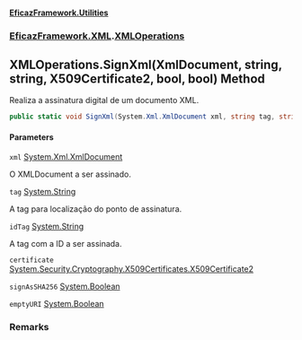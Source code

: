 #### [EficazFramework.Utilities](EficazFrameworkUtilities.md 'EficazFramework Utilities')
### [EficazFramework.XML](EficazFrameworkUtilities.md#EficazFramework.XML 'EficazFramework.XML').[XMLOperations](EficazFramework.XML/XMLOperations.md 'EficazFramework.XML.XMLOperations')

## XMLOperations.SignXml(XmlDocument, string, string, X509Certificate2, bool, bool) Method

Realiza a assinatura digital de um documento XML.

```csharp
public static void SignXml(System.Xml.XmlDocument xml, string tag, string idTag, System.Security.Cryptography.X509Certificates.X509Certificate2 certificate, bool signAsSHA256=false, bool emptyURI=false);
```
#### Parameters

<a name='EficazFramework.XML.XMLOperations.SignXml(System.Xml.XmlDocument,string,string,System.Security.Cryptography.X509Certificates.X509Certificate2,bool,bool).xml'></a>

`xml` [System.Xml.XmlDocument](https://docs.microsoft.com/en-us/dotnet/api/System.Xml.XmlDocument 'System.Xml.XmlDocument')

O XMLDocument a ser assinado.

<a name='EficazFramework.XML.XMLOperations.SignXml(System.Xml.XmlDocument,string,string,System.Security.Cryptography.X509Certificates.X509Certificate2,bool,bool).tag'></a>

`tag` [System.String](https://docs.microsoft.com/en-us/dotnet/api/System.String 'System.String')

A tag para localização do ponto de assinatura.

<a name='EficazFramework.XML.XMLOperations.SignXml(System.Xml.XmlDocument,string,string,System.Security.Cryptography.X509Certificates.X509Certificate2,bool,bool).idTag'></a>

`idTag` [System.String](https://docs.microsoft.com/en-us/dotnet/api/System.String 'System.String')

A tag com a ID a ser assinada.

<a name='EficazFramework.XML.XMLOperations.SignXml(System.Xml.XmlDocument,string,string,System.Security.Cryptography.X509Certificates.X509Certificate2,bool,bool).certificate'></a>

`certificate` [System.Security.Cryptography.X509Certificates.X509Certificate2](https://docs.microsoft.com/en-us/dotnet/api/System.Security.Cryptography.X509Certificates.X509Certificate2 'System.Security.Cryptography.X509Certificates.X509Certificate2')

<a name='EficazFramework.XML.XMLOperations.SignXml(System.Xml.XmlDocument,string,string,System.Security.Cryptography.X509Certificates.X509Certificate2,bool,bool).signAsSHA256'></a>

`signAsSHA256` [System.Boolean](https://docs.microsoft.com/en-us/dotnet/api/System.Boolean 'System.Boolean')

<a name='EficazFramework.XML.XMLOperations.SignXml(System.Xml.XmlDocument,string,string,System.Security.Cryptography.X509Certificates.X509Certificate2,bool,bool).emptyURI'></a>

`emptyURI` [System.Boolean](https://docs.microsoft.com/en-us/dotnet/api/System.Boolean 'System.Boolean')

### Remarks
